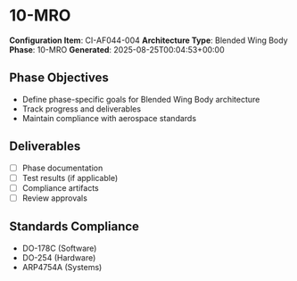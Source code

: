 # 10-MRO

**Configuration Item**: CI-AF044-004
**Architecture Type**: Blended Wing Body
**Phase**: 10-MRO
**Generated**: 2025-08-25T00:04:53+00:00

## Phase Objectives
- Define phase-specific goals for Blended Wing Body architecture
- Track progress and deliverables
- Maintain compliance with aerospace standards

## Deliverables
- [ ] Phase documentation
- [ ] Test results (if applicable)
- [ ] Compliance artifacts
- [ ] Review approvals

## Standards Compliance
- DO-178C (Software)
- DO-254 (Hardware)
- ARP4754A (Systems)
